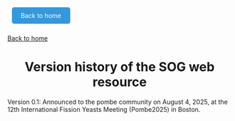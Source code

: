 <a href="https://fsnibs10.github.io/SOG/" style="display:inline-block;padding:10px 20px;margin:10px;background-color:#3498db;color:white;text-decoration:none;border-radius:5px;">Back to home</a>

[Back to home](https://fsnibs10.github.io/SOG/)

<div align="center">

# Version history of the SOG web resource

</div>

Version 0.1: Announced to the pombe community on August 4, 2025, at the 12th International Fission Yeasts Meeting (Pombe2025) in Boston.
